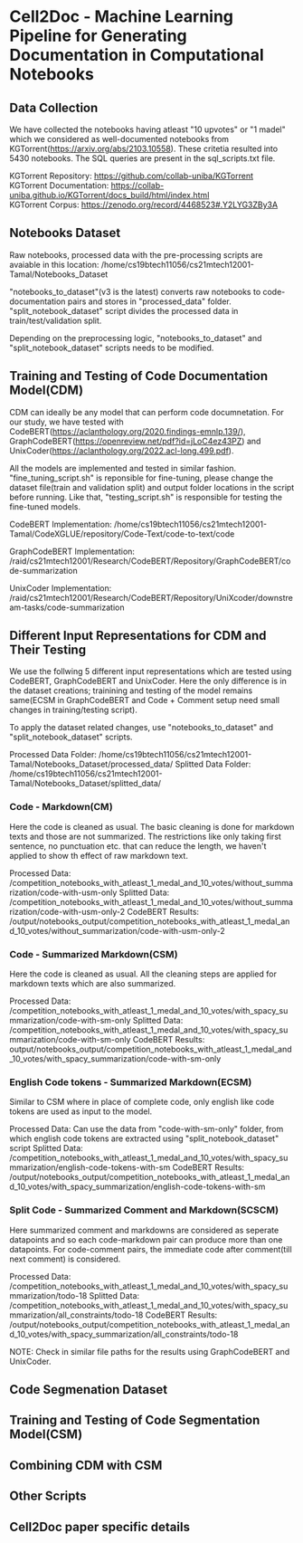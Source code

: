 # Cell2Doc - Machine Learning Pipeline for Generating Documentation in Computational Notebooks

## Data Collection

We have collected the notebooks having atleast "10 upvotes" or "1 madel" which we considered as well-documented notebooks from KGTorrent(https://arxiv.org/abs/2103.10558). These critetia resulted into 5430 notebooks. The SQL queries are present in the sql_scripts.txt file.

KGTorrent Repository: https://github.com/collab-uniba/KGTorrent
<br/>KGTorrent Documentation: https://collab-uniba.github.io/KGTorrent/docs_build/html/index.html
<br/>KGTorrent Corpus: https://zenodo.org/record/4468523#.Y2LYG3ZBy3A

## Notebooks Dataset

Raw notebooks, processed data with the pre-processing scripts are avaiable in this location: /home/cs19btech11056/cs21mtech12001-Tamal/Notebooks_Dataset

"notebooks_to_dataset"(v3 is the latest) converts raw notebooks to code-documentation pairs and stores in "processed_data" folder. "split_notebook_dataset" script divides the processed data in train/test/validation split.

Depending on the preprocessing logic, "notebooks_to_dataset" and "split_notebook_dataset" scripts needs to be modified.

## Training and Testing of Code Documentation Model(CDM)

CDM can ideally be any model that can perform code documnetation. For our study, we have tested with CodeBERT(https://aclanthology.org/2020.findings-emnlp.139/), GraphCodeBERT(https://openreview.net/pdf?id=jLoC4ez43PZ) and UnixCoder(https://aclanthology.org/2022.acl-long.499.pdf).

All the models are implemented and tested in similar fashion. "fine_tuning_script.sh" is reponsible for fine-tuning, please change the dataset file(train and validation split) and output folder locations in the script before running. Like that, "testing_script.sh" is responsible for testing the fine-tuned models.

CodeBERT Implementation: /home/cs19btech11056/cs21mtech12001-Tamal/CodeXGLUE/repository/Code-Text/code-to-text/code

GraphCodeBERT Implementation: /raid/cs21mtech12001/Research/CodeBERT/Repository/GraphCodeBERT/code-summarization

UnixCoder Implementation: /raid/cs21mtech12001/Research/CodeBERT/Repository/UniXcoder/downstream-tasks/code-summarization

## Different Input Representations for CDM and Their Testing

We use the follwing 5 different input representations which are tested using CodeBERT, GraphCodeBERT and UnixCoder. Here the only difference is in the dataset creations; trainining and testing of the model remains same(ECSM in GraphCodeBERT and Code + Comment setup need small changes in training/testing script).

To apply the dataset related changes, use "notebooks_to_dataset" and "split_notebook_dataset" scripts.

Processed Data Folder: /home/cs19btech11056/cs21mtech12001-Tamal/Notebooks_Dataset/processed_data/
Splitted Data Folder: /home/cs19btech11056/cs21mtech12001-Tamal/Notebooks_Dataset/splitted_data/

### Code - Markdown(CM)

Here the code is cleaned as usual. The basic cleaning is done for markdown texts and those are not summarized. The restrictions like only taking first sentence, no punctuation etc. that can reduce the length, we haven't applied to show th effect of raw markdown text.

Processed Data: <processed data folder>/competition_notebooks_with_atleast_1_medal_and_10_votes/without_summarization/code-with-usm-only
Splitted Data: <splitted data folder>/competition_notebooks_with_atleast_1_medal_and_10_votes/without_summarization/code-with-usm-only-2
CodeBERT Results: <CodeXglue folder>/output/notebooks_output/competition_notebooks_with_atleast_1_medal_and_10_votes/without_summarization/code-with-usm-only-2

### Code - Summarized Markdown(CSM)

Here the code is cleaned as usual. All the cleaning steps are applied for markdown texts which are also summarized.

Processed Data: <processed data folder>/competition_notebooks_with_atleast_1_medal_and_10_votes/with_spacy_summarization/code-with-sm-only
Splitted Data: <splitted data folder>/competition_notebooks_with_atleast_1_medal_and_10_votes/with_spacy_summarization/code-with-sm-only
CodeBERT Results: <CodeXglue folder>output/notebooks_output/competition_notebooks_with_atleast_1_medal_and_10_votes/with_spacy_summarization/code-with-sm-only

### English Code tokens - Summarized Markdown(ECSM)

Similar to CSM where in place of complete code, only english like code tokens are used as input to the model.

Processed Data: Can use the data from "code-with-sm-only" folder, from which english code tokens are extracted using "split_notebook_dataset" script
Splitted Data: <splitted data folder>/competition_notebooks_with_atleast_1_medal_and_10_votes/with_spacy_summarization/english-code-tokens-with-sm
CodeBERT Results: <CodeXglue folder>/output/notebooks_output/competition_notebooks_with_atleast_1_medal_and_10_votes/with_spacy_summarization/english-code-tokens-with-sm

### Split Code - Summarized Comment and Markdown(SCSCM)

Here summarized comment and markdowns are considered as seperate datapoints and so each code-markdown pair can produce more than one datapoints. For code-comment pairs, the immediate code after comment(till next comment) is considered.

Processed Data: <processed data folder>/competition_notebooks_with_atleast_1_medal_and_10_votes/with_spacy_summarization/todo-18
Splitted Data: <splitted data folder>/competition_notebooks_with_atleast_1_medal_and_10_votes/with_spacy_summarization/all_constraints/todo-18
CodeBERT Results: <CodeXglue folder>/output/notebooks_output/competition_notebooks_with_atleast_1_medal_and_10_votes/with_spacy_summarization/all_constraints/todo-18

NOTE: Check in similar file paths for the results using GraphCodeBERT and UnixCoder. 

## Code Segmenation Dataset

## Training and Testing of Code Segmentation Model(CSM)

## Combining CDM with CSM

## Other Scripts

## Cell2Doc paper specific details
